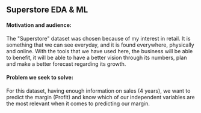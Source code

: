## Superstore EDA & ML

#### Motivation and audience:

The "Superstore" dataset was chosen because of my interest in retail. It is something that we can see everyday, and it is found everywhere, physically and online. With the tools that we have used here, the business will be able to benefit, it will be able to have a better vision through its numbers, plan and make a better forecast regarding its growth.

#### Problem we seek to solve:

For this dataset, having enough information on sales (4 years), we want to predict the margin (Profit) and know which of our independent variables are the most relevant when it comes to predicting our margin.
